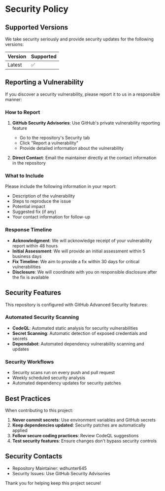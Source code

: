 # Security Policy

## Supported Versions

We take security seriously and provide security updates for the following versions:

| Version | Supported          |
| ------- | ------------------ |
| Latest  | :white_check_mark: |

## Reporting a Vulnerability

If you discover a security vulnerability, please report it to us in a responsible manner:

### How to Report

1. **GitHub Security Advisories**: Use GitHub's private vulnerability reporting feature
   - Go to the repository's Security tab
   - Click "Report a vulnerability" 
   - Provide detailed information about the vulnerability

2. **Direct Contact**: Email the maintainer directly at the contact information in the repository

### What to Include

Please include the following information in your report:

- Description of the vulnerability
- Steps to reproduce the issue
- Potential impact
- Suggested fix (if any)
- Your contact information for follow-up

### Response Timeline

- **Acknowledgment**: We will acknowledge receipt of your vulnerability report within 48 hours
- **Initial Assessment**: We will provide an initial assessment within 5 business days
- **Fix Timeline**: We aim to provide a fix within 30 days for critical vulnerabilities
- **Disclosure**: We will coordinate with you on responsible disclosure after the fix is available

## Security Features

This repository is configured with GitHub Advanced Security features:

### Automated Security Scanning

- **CodeQL**: Automated static analysis for security vulnerabilities
- **Secret Scanning**: Automatic detection of exposed credentials and secrets
- **Dependabot**: Automated dependency vulnerability scanning and updates

### Security Workflows

- Security scans run on every push and pull request
- Weekly scheduled security analysis
- Automated dependency updates for security patches

## Best Practices

When contributing to this project:

1. **Never commit secrets**: Use environment variables and GitHub secrets
2. **Keep dependencies updated**: Security patches are automatically applied
3. **Follow secure coding practices**: Review CodeQL suggestions
4. **Test security features**: Ensure changes don't bypass security controls

## Security Contacts

- Repository Maintainer: wdhunter645
- Security Issues: Use GitHub Security Advisories

Thank you for helping keep this project secure!